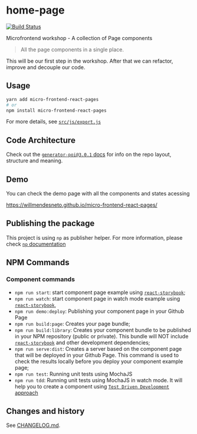 # home-page 

[![Build Status](https://travis-ci.org/willmendesneto/micrmicro-frontend-react-pages.svg?branch=master)](https://travis-ci.org/willmendesneto/micrmicro-frontend-react-pages)

Microfrontend workshop - A collection of Page components

> All the page components in a single place.

This will be our first step in the workshop. After that we can refactor, improve and decouple our code.

## Usage

```bash
yarn add micro-frontend-react-pages
# or 
npm install micro-frontend-react-pages
```

For more details, see [`src/js/export.js`](./src/js/export.js)


## Code Architecture

Check out the [`generator-poi@3.0.1`
docs](https://github.com/willmendesneto/generator-poi/tree/v3.0.1#code-architecture)
for info on the repo layout, structure and meaning.


## Demo

You can check the demo page with all the components and states acessing 

https://willmendesneto.github.io/micro-frontend-react-pages/


## Publishing the package

This project is using `np` as publisher helper. For more information, please check [`np` documentation](https://github.com/sindresorhus/np#readme)


## NPM Commands

### Component commands

- `npm run start`:  start component page example using [`react-storybook`](https://github.com/storybooks/storybook);
- `npm run watch`:  start component page in watch mode example using [`react-storybook`](https://github.com/storybooks/storybook),
- `npm run demo:deploy`: Publishing your component page in your Github Page
- `npm run build:page`: Creates your page bundle;
- `npm run build:library`: Creates your component bundle to be published in your NPM repository (public or private). This bundle will NOT include [`react-storybook`](https://github.com/storybooks/storybook) and other development dependencies;
- `npm run serve:dist`: Creates a server based on the component page that will be deployed in your Github Page. This command is used to check the results locally before you deploy your component example page;
- `npm run test`: Running unit tests using MochaJS
- `npm run tdd`: Running unit tests using MochaJS in watch mode. It will help you to create a component using [`Test Driven Development` approach](https://en.wikipedia.org/wiki/Test-driven_development)


## Changes and history

See [CHANGELOG.md](./CHANGELOG.md).
